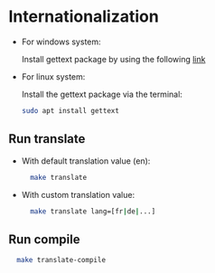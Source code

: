 # Internationalization

- For windows system:

  Install gettext package by using the following [link](https://mlocati.github.io/articles/gettext-iconv-windows.html)

- For linux system:

  Install the gettext package via the terminal:

  ```bash
  sudo apt install gettext
  ```

## Run translate

- With default translation value (en):

  ```bash
    make translate
  ```

- With custom translation value:

  ```bash
    make translate lang=[fr|de|...]
  ```

## Run compile

  ```bash
    make translate-compile
  ```
